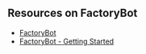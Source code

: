 ## Resources on FactoryBot

* [FactoryBot](https://github.com/thoughtbot/factory_bot)
* [FactoryBot - Getting Started](https://github.com/thoughtbot/factory_bot/blob/master/GETTING_STARTED.md)
